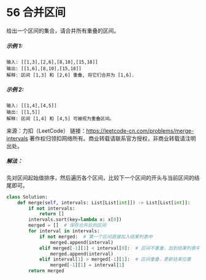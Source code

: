 # 56 合并区间

给出一个区间的集合，请合并所有重叠的区间。

##### 示例 1:

```
输入: [[1,3],[2,6],[8,10],[15,18]]
输出: [[1,6],[8,10],[15,18]]
解释: 区间 [1,3] 和 [2,6] 重叠, 将它们合并为 [1,6].
```

##### 示例 2:

```
输入: [[1,4],[4,5]]
输出: [[1,5]]
解释: 区间 [1,4] 和 [4,5] 可被视为重叠区间。
```

来源：力扣（LeetCode）
链接：https://leetcode-cn.com/problems/merge-intervals
著作权归领扣网络所有。商业转载请联系官方授权，非商业转载请注明出处。



##### 解法：

先对区间起始值排序，然后遍历各个区间，比较下一个区间的开头与当前区间的结尾即可。

```python
class Solution:
    def merge(self, intervals: List[List[int]]) -> List[List[int]]:
        if not intervals:
            return []
        intervals.sort(key=lambda x: x[0])
        merged = []  # 保存合并后的区间
        for interval in intervals:
            if not merged:  # 第一个区间直接加入结果列表中
                merged.append(interval)
            elif merged[-1][1] < interval[0]:  # 区间不重叠，加到结果列表中
                merged.append(interval)
            elif interval[1] > merged[-1][1]:  # 区间重叠，更新结束位置
                merged[-1][1] = interval[1] 
        return merged
```

